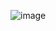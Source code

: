 ![image](https://github.com/Viktoria-Molcanova/Git1/assets/119111084/76fd4955-2122-439a-9be5-1b8fcfa0f2b8)
